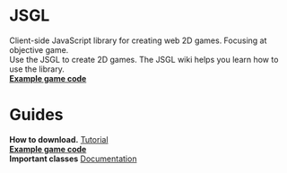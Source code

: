 # JSGL
Client-side JavaScript library for creating web 2D games. Focusing at objective game.  
Use the JSGL to create 2D games.
The JSGL wiki helps you learn how to use the library.  
[**Example game code**](https://github.com/Moderrek/JSGL/wiki/First-Game)
# Guides
**How to download.** [Tutorial](https://github.com/Moderrek/JSGL/wiki/JSGLOverview)  
[**Example game code**](https://github.com/Moderrek/JSGL/wiki/First-Game)  
**Important classes** [Documentation](https://github.com/Moderrek/JSGL/wiki/Documentation)
